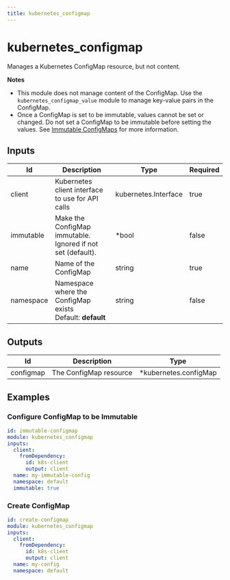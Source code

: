 ```yaml
---
title: kubernetes_configmap
---
```


# kubernetes_configmap

Manages a Kubernetes ConfigMap resource, but not content.

**Notes**

- This module does not manage content of the ConfigMap. Use the `kubernetes_configmap_value` module
  to manage key-value pairs in the ConfigMap.
- Once a ConfigMap is set to be immutable, values cannot be set or changed. Do not set a ConfigMap
  to be immutable before setting the values. See
  [Immutable ConfigMaps](https://kubernetes.io/docs/concepts/configuration/configmap/#configmap-immutable)
  for more information.

## Inputs

| Id        | Description                                                  | Type                 | Required |
| --------- | ------------------------------------------------------------ | -------------------- | -------- |
| client    | Kubernetes client interface to use for API calls             | kubernetes.Interface | true     |
| immutable | Make the ConfigMap immutable. Ignored if not set (default).  | \*bool               | false    |
| name      | Name of the ConfigMap                                        | string               | true     |
| namespace | Namespace where the ConfigMap exists<br>Default: **default** | string               | false    |

## Outputs

| Id        | Description            | Type                   |
| --------- | ---------------------- | ---------------------- |
| configmap | The ConfigMap resource | \*kubernetes.configMap |

## Examples

### Configure ConfigMap to be Immutable

```yaml
id: immutable-configmap
module: kubernetes_configmap
inputs:
  client:
    fromDependency:
      id: k8s-client
      output: client
  name: my-immutable-config
  namespace: default
  immutable: true
```

### Create ConfigMap

```yaml
id: create-configmap
module: kubernetes_configmap
inputs:
  client:
    fromDependency:
      id: k8s-client
      output: client
  name: my-config
  namespace: default
```
